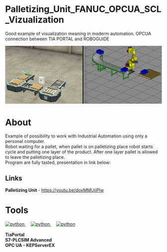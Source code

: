# Palletizing_Unit_FANUC_OPCUA_SCL_Vizualization
Good example of visualization meaning in moderm automation. OPCUA connection between TIA PORTAL and ROBOGUIDE

![Robot Baner](images/baner.png)

# About

Example of possibility to work with Industrial Automation using only a personal computer. <br>
Robot waiting for a pallet, when pallet is on palletizing place robot starts cycle and putting one layer of the product. After one layer pallet is allowed to leave the palletizing place. <br>
Program are fully tasted, presentation in link below: <br>

## Links
<strong> Palletizing Unit </strong> - https://youtu.be/doxMMUjiPlw <br>

# Tools

<div align="left">
  <a href="https://www.siemens.com" target="_blank" rel="noreferrer"> <img src="https://images.crunchbase.com/image/upload/c_lpad,h_170,w_170,f_auto,b_white,q_auto:eco,dpr_1/mky0fkibqswnxfbvhk3i" alt="python" width="40" height="40"/> </a>
  <img width="12" />
  <a href="https://factoryio.com/" target="_blank" rel="noreferrer"> <img src="https://europe1.discourse-cdn.com/standard20/uploads/factoryio/original/1X/cc7f98b5e86ab15071a0e830568aa12e2c1f872c.png" alt="python" width="40" height="40"/> </a>
  <img width="12" />
  <a href="https://www.fanuc.eu/" target="_blank" rel="noreferrer"> <img src="https://encrypted-tbn0.gstatic.com/images?q=tbn:ANd9GcRjyfnEWFFjiPF-sHanyFEw7JeoxEjBMWN1b5C96MQ&s" alt="python" width="40" height="40"/> </a>
</div>
<br>
<strong> TiaPortal </strong> <br>
<strong> S7-PLCSIM Advanced </strong> <br>
<strong> OPC UA - KEPServerEX </strong>
